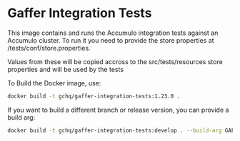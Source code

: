 Gaffer Integration Tests
==========================

This image contains and runs the Accumulo integration tests against an Accumulo cluster.
To run it you need to provide the store properties at /tests/conf/store.properties.

Values from these will be copied accross to the src/tests/resources store properties and will be used by the tests

To Build the Docker image, use:
```bash
docker build -t gchq/gaffer-integration-tests:1.23.0 .
```

If you want to build a different branch or release version, you can provide a build arg:
```bash
docker build -t gchq/gaffer-integration-tests:develop . --build-arg GAFFER_VERSION=develop
```